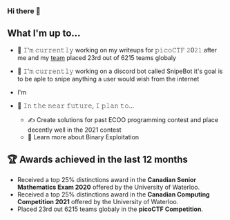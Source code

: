 ### Hi there 👋


## What I'm up to...
- 🔨 𝙸'𝚖 𝚌𝚞𝚛𝚛𝚎𝚗𝚝𝚕𝚢 working on my writeups for 𝚙𝚒𝚌𝚘𝙲𝚃𝙵 𝟸0𝟸𝟷 after me and my [team](https://github.com/Team-Cha0s) placed 23rd out of 6215 teams globaly
- 🔨 𝙸'𝚖 𝚌𝚞𝚛𝚛𝚎𝚗𝚝𝚕𝚢 working on a discord bot called SnipeBot it's goal is to be aple to snipe anything a user would wish from the internet
- I'm

- 🎯 𝙸𝚗 𝚝𝚑𝚎 𝚗𝚎𝚊𝚛 𝚏𝚞𝚝𝚞𝚛𝚎, 𝙸 𝚙𝚕𝚊𝚗 𝚝𝚘...
	- ✍️ Create solutions for past ECOO programming contest and place decently well in the 2021 contest
	- 📖 Learn more about Binary Exploitation

## 🏆 Awards achieved in the last 12 months
- Received a top 25% distinctions award in the **Canadian Senior Mathematics Exam 2020** offered by the University of Waterloo.
- Received a top 25% distinctions award in the **Canadian Computing Competition 2021** offered by the University of Waterloo.
- Placed 23rd out 6215 teams globaly in the **picoCTF Competition**.

